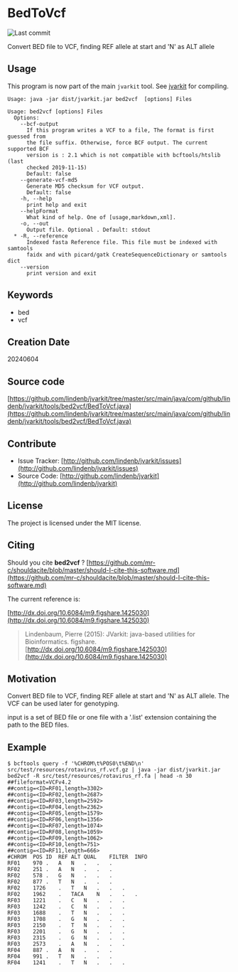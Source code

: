 # BedToVcf

![Last commit](https://img.shields.io/github/last-commit/lindenb/jvarkit.png)

Convert BED file to VCF, finding REF allele at start and 'N' as ALT allele


## Usage


This program is now part of the main `jvarkit` tool. See [jvarkit](JvarkitCentral.md) for compiling.


```
Usage: java -jar dist/jvarkit.jar bed2vcf  [options] Files

Usage: bed2vcf [options] Files
  Options:
    --bcf-output
      If this program writes a VCF to a file, The format is first guessed from 
      the file suffix. Otherwise, force BCF output. The current supported BCF 
      version is : 2.1 which is not compatible with bcftools/htslib (last 
      checked 2019-11-15)
      Default: false
    --generate-vcf-md5
      Generate MD5 checksum for VCF output.
      Default: false
    -h, --help
      print help and exit
    --helpFormat
      What kind of help. One of [usage,markdown,xml].
    -o, --out
      Output file. Optional . Default: stdout
  * -R, --reference
      Indexed fasta Reference file. This file must be indexed with samtools 
      faidx and with picard/gatk CreateSequenceDictionary or samtools dict
    --version
      print version and exit

```


## Keywords

 * bed
 * vcf



## Creation Date

20240604

## Source code 

[https://github.com/lindenb/jvarkit/tree/master/src/main/java/com/github/lindenb/jvarkit/tools/bed2vcf/BedToVcf.java](https://github.com/lindenb/jvarkit/tree/master/src/main/java/com/github/lindenb/jvarkit/tools/bed2vcf/BedToVcf.java)


## Contribute

- Issue Tracker: [http://github.com/lindenb/jvarkit/issues](http://github.com/lindenb/jvarkit/issues)
- Source Code: [http://github.com/lindenb/jvarkit](http://github.com/lindenb/jvarkit)

## License

The project is licensed under the MIT license.

## Citing

Should you cite **bed2vcf** ? [https://github.com/mr-c/shouldacite/blob/master/should-I-cite-this-software.md](https://github.com/mr-c/shouldacite/blob/master/should-I-cite-this-software.md)

The current reference is:

[http://dx.doi.org/10.6084/m9.figshare.1425030](http://dx.doi.org/10.6084/m9.figshare.1425030)

> Lindenbaum, Pierre (2015): JVarkit: java-based utilities for Bioinformatics. figshare.
> [http://dx.doi.org/10.6084/m9.figshare.1425030](http://dx.doi.org/10.6084/m9.figshare.1425030)


## Motivation

Convert BED file to VCF, finding REF allele at start and 'N' as ALT allele.
The VCF can be used later for genotyping.

input is a set of BED file or one file with a '.list' extension containing the path to the BED files.

## Example



```
$ bcftools query -f '%CHROM\t%POS0\t%END\n' src/test/resources/rotavirus_rf.vcf.gz | java -jar dist/jvarkit.jar bed2vcf -R src/test/resources/rotavirus_rf.fa | head -n 30
##fileformat=VCFv4.2
##contig=<ID=RF01,length=3302>
##contig=<ID=RF02,length=2687>
##contig=<ID=RF03,length=2592>
##contig=<ID=RF04,length=2362>
##contig=<ID=RF05,length=1579>
##contig=<ID=RF06,length=1356>
##contig=<ID=RF07,length=1074>
##contig=<ID=RF08,length=1059>
##contig=<ID=RF09,length=1062>
##contig=<ID=RF10,length=751>
##contig=<ID=RF11,length=666>
#CHROM	POS	ID	REF	ALT	QUAL	FILTER	INFO
RF01	970	.	A	N	.	.	.
RF02	251	.	A	N	.	.	.
RF02	578	.	G	N	.	.	.
RF02	877	.	T	N	.	.	.
RF02	1726	.	T	N	.	.	.
RF02	1962	.	TACA	N	.	.	.
RF03	1221	.	C	N	.	.	.
RF03	1242	.	C	N	.	.	.
RF03	1688	.	T	N	.	.	.
RF03	1708	.	G	N	.	.	.
RF03	2150	.	T	N	.	.	.
RF03	2201	.	G	N	.	.	.
RF03	2315	.	G	N	.	.	.
RF03	2573	.	A	N	.	.	.
RF04	887	.	A	N	.	.	.
RF04	991	.	T	N	.	.	.
RF04	1241	.	T	N	.	.	.
```


